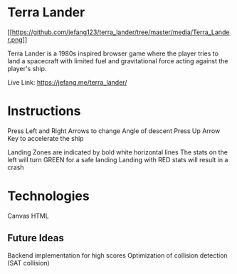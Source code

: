 # Terra Lander

<!-- ![alt text](https://github.com/jefang123/terra_lander/tree/master/media/Terra_Lander.png) -->

[[https://github.com/jefang123/terra_lander/tree/master/media/Terra_Lander.png]]
<!-- ![My image](jefang123.github.com/terra_lander/media/Terra_Lander.png) -->

Terra Lander is a 1980s inspired browser game where the player tries to land a spacecraft with limited fuel and gravitational force acting against the player's ship.

Live Link: https://jefang.me/terra_lander/

# Instructions 

Press Left and Right Arrows to change Angle of descent 
Press Up Arrow Key to accelerate the ship 

Landing Zones are indicated by bold white horizontal lines
The stats on the left will turn GREEN for a safe landing
Landing with RED stats will result in a crash 

# Technologies 
Canvas
HTML

## Future Ideas

Backend implementation for high scores
Optimization of collision detection (SAT collision)